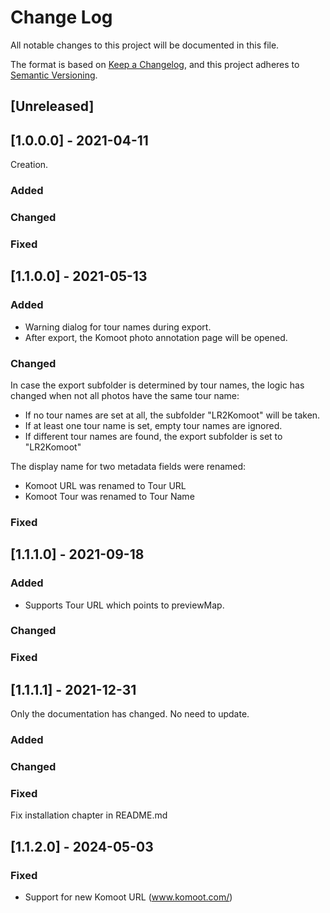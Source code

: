 # Change Log
All notable changes to this project will be documented in this file.

The format is based on [Keep a Changelog](https://keepachangelog.com/en/1.0.0/),
and this project adheres to [Semantic Versioning](https://semver.org/spec/v2.0.0.html).

## [Unreleased]

## [1.0.0.0] - 2021-04-11

Creation.

### Added
### Changed
### Fixed

## [1.1.0.0] - 2021-05-13

### Added
* Warning dialog for tour names during export.
* After export, the Komoot photo annotation page will be opened.
### Changed
In case the export subfolder is determined by tour names, the logic has changed when not all photos 
have the same tour name:
* If no tour names are set at all, the subfolder "LR2Komoot" will be taken.
* If at least one tour name is set, empty tour names are ignored.
* If different tour names are found, the export subfolder is set to "LR2Komoot"

The display name for two metadata fields were renamed:
* Komoot URL was renamed to Tour URL
* Komoot Tour was renamed to Tour Name

### Fixed

## [1.1.1.0] - 2021-09-18

### Added
* Supports Tour URL which points to previewMap.
### Changed
### Fixed

## [1.1.1.1] - 2021-12-31
Only the documentation has changed. No need to update.
### Added
### Changed
### Fixed
Fix installation chapter in README.md 

## [1.1.2.0] - 2024-05-03

### Fixed

* Support for new Komoot URL (www.komoot.com/<LOCALE>)

